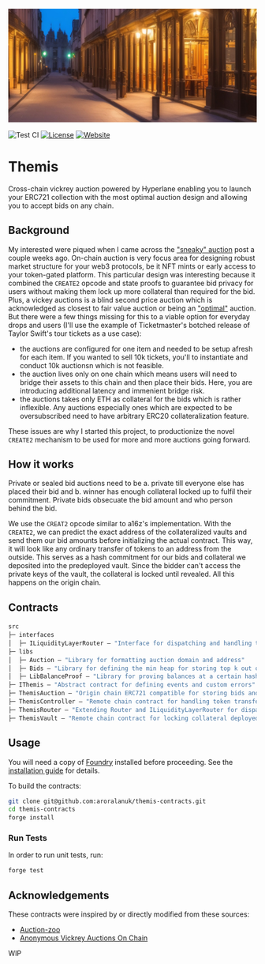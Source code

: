 ![Themis background](./assets/themis-bg.jpeg)

![Test CI](https://github.com/aroralanuk/themis-contracts/actions/workflows/test.yml/badge.svg?branch=main)
[![License][license-badge]][license-link]
[![Website](https://img.shields.io/badge/author-website-ec9706.svg)](https://kunala.dev/)

# Themis

Cross-chain vickrey auction powered by Hyperlane enabling you to launch your ERC721 collection with the most optimal auction design and allowing you to accept bids on any chain.

## Background
My interested were piqued when I came across the ["sneaky" auction](https://a16zcrypto.com/hidden-in-plain-sight-a-sneaky-solidity-implementation-of-a-sealed-bid-auction/) post a couple weeks ago. On-chain auction is very focus area for designing robust market structure for your web3 protocols, be it NFT mints or early access to your token-gated platform. This particular design was interesting because it combined the `CREATE2` opcode and state proofs to guarantee bid privacy for users without making them lock up more collateral than required for the bid. Plus, a vickey auctions is a blind second price auction which is acknowledged as closest to fair value auction or being an ["optimal"](https://web.stanford.edu/~jdlevin/Econ%20286/Auctions.pdf) auction. But there were a few things missing for this to a viable option for everyday drops and users (I'll use the example of Ticketmaster's botched release of Taylor Swift's tour tickets as a use case):

- the auctions are configured for one item and needed to be setup afresh for each item. If you wanted to sell 10k tickets, you'll to instantiate and conduct 10k auctionsn which is not feasible.
- the auction lives only on one chain which means users will need to bridge their assets to this chain and then place their bids. Here, you are introducing additional latency and immenient bridge risk.
- the auctions takes only ETH as collateral for the bids which is rather inflexible. Any auctions especially ones which are expected to be oversubscribed need to have arbitrary ERC20 collateralization feature.

These issues are why I started this project, to productionize the novel `CREATE2` mechanism to be used for more and more auctions going forward.

## How it works

Private or sealed bid auctions need to be a. private till everyone else has placed their bid and b. winner has enough collateral locked up to fulfil their commitment. Private bids obsecuate the bid amount and who person behind the bid.

We use the `CREAT2` opcode similar to a16z's implementation. With the `CREATE2`, we can predict the exact address of the collateralized vaults and send them our bid amounts before initializing the actual contract. This way, it will look like any ordinary transfer of tokens to an address from the outside. This serves as a hash commitment for our bids and collateral we deposited into the predeployed vault. Since the bidder can't access the private keys of the vault, the collateral is locked until revealed. All this happens on the origin chain.

## Contracts
```ml
src
├─ interfaces
│  ├─ ILiquidityLayerRouter — "Interface for dispatching and handling token transfers using an adapter"
├─ libs
│  ├─ Auction — "Library for formatting auction domain and address"
│  ├─ Bids — "Library for defining the min heap for storing top k out of n bids"
│  ├─ LibBalanceProof — "Library for proving balances at a certain hash"
├─ IThemis — "Abstract contract for defining events and custom errors"
├─ ThemisAuction — "Origin chain ERC721 compatible for storing bids and conducting vickrey auctions"
├─ ThemisController — "Remote chain contract for handling token transfers and revealing bids"
├─ ThemisRouter — "Extending Router and ILiquidityLayerRouter for dispatching and handling with callbacks and token transfers using an adapter"
├─ ThemisVault — "Remote chain contract for locking collateral deployed with CREATE2"
```

## Usage

You will need a copy of [Foundry](https://github.com/foundry-rs/foundry) installed before proceeding. See the [installation guide](https://github.com/foundry-rs/foundry#installation) for details.

To build the contracts:

```sh
git clone git@github.com:aroralanuk/themis-contracts.git
cd themis-contracts
forge install
```

### Run Tests

In order to run unit tests, run:

```sh
forge test
```

## Acknowledgements

These contracts were inspired by or directly modified from these sources:

- [Auction-zoo](https://github.com/a16z/auction-zoo)
- [Anonymous Vickrey Auctions On Chain](https://github.com/Philogy/create2-vickrey-contracts)

WIP

[ci-badge]: https://github.com/ProjectOpenSea/seaport/actions/workflows/test.yml/badge.svg
[ci-link]: https://github.com/ProjectOpenSea/seaport/actions/workflows/test.yml
[license-badge]: https://img.shields.io/github/license/aroralanuk/themis-contracts
[license-link]: https://github.com/ProjectOpenSea/seaport/blob/main/LICENSE
